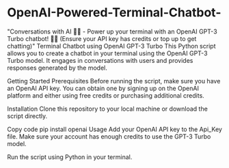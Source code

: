 # OpenAI-Powered-Terminal-Chatbot-
"Conversations with AI 🤖✨ - Power up your terminal with an OpenAI GPT-3 Turbo chatbot! 💬🚀 (Ensure your API key has credits or top up to get chatting)"
Terminal Chatbot using OpenAI GPT-3 Turbo
This Python script allows you to create a chatbot in your terminal using the OpenAI GPT-3 Turbo model. It engages in conversations with users and provides responses generated by the model.

Getting Started
Prerequisites
Before running the script, make sure you have an OpenAI API key. You can obtain one by signing up on the OpenAI platform and either using free credits or purchasing additional credits.

Installation
Clone this repository to your local machine or download the script directly.

Copy code
pip install openai
Usage
Add your OpenAI API key to the Api_Key file. Make sure your account has enough credits to use the GPT-3 Turbo model.

Run the script using Python in your terminal.
